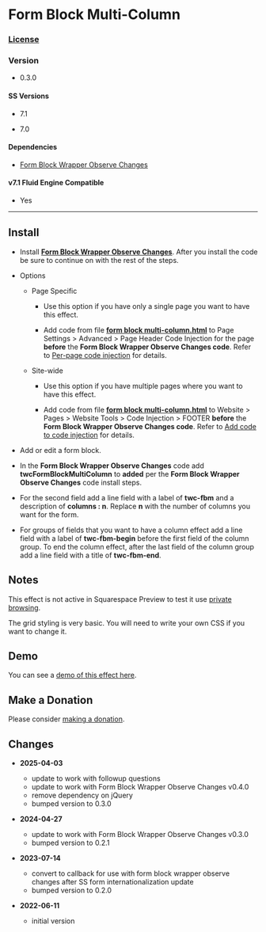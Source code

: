 # Form Block Multi-Column

### [License][1]

### Version

  * 0.3.0

#### SS Versions

  * 7.1
  
  * 7.0

#### Dependencies

  * [Form Block Wrapper Observe Changes][2]

#### v7.1 Fluid Engine Compatible

  * Yes

---

## Install

* Install **[Form Block Wrapper Observe Changes][2]**. After you install the
  code be sure to continue on with the rest of the steps.
  
* Options

  * Page Specific
  
    * Use this option if you have only a single page you want to have this
      effect.
      
    * Add code from file **[form block multi-column.html][3]** to Page
      Settings > Advanced > Page Header Code Injection for the page **before**
      the **Form Block Wrapper Observe Changes code**. Refer to [Per-page code
      injection][4] for details.
      
  * Site-wide
  
    * Use this option if you have multiple pages where you want to have this
      effect.
      
    * Add code from file **[form block multi-column.html][3]** to Website >
      Pages > Website Tools > Code Injection > FOOTER **before** the **Form
      Block Wrapper Observe Changes code**. Refer to [Add code to code
      injection][5] for details.
      
* Add or edit a form block.

* In the **Form Block Wrapper Observe Changes** code add
  **twcFormBlockMultiColumn** to **added** per the **Form Block Wrapper Observe
  Changes** code install steps.

* For the second field add a line field with a label of **twc-fbm** and a
  description of **columns : n**. Replace **n** with the number of columns you
  want for the form.
  
* For groups of fields that you want to have a column effect add a line field
  with a label of **twc-fbm-begin** before the first field of the column group.
  To end the column effect, after the last field of the column group add a line
  field with a title of **twc-fbm-end**.

## Notes

This effect is not active in Squarespace Preview to test it use [private
browsing][6].

The grid styling is very basic. You will need to write your own CSS if you want
to change it.

## Demo

You can see a [demo of this effect here][7].

## Make a Donation

Please consider [making a donation][8].

## Changes

* **2025-04-03**

  * update to work with followup questions
  * update to work with Form Block Wrapper Observe Changes v0.4.0
  * remove dependency on jQuery
  * bumped version to 0.3.0
  
* **2024-04-27**

  * update to work with Form Block Wrapper Observe Changes v0.3.0
  * bumped version to 0.2.1
  
* **2023-07-14**

  * convert to callback for use with form block wrapper observe changes after SS
    form internationalization update
  * bumped version to 0.2.0
  
* **2022-06-11**

  * initial version

[1]: https://github.com/tomsWebConsulting/twcsl/blob/main/LICENSE.txt#L1
[2]: https://github.com/tomsWebConsulting/twcsl/tree/main/Block/Form/Form%20Block%20Wrapper%20Observe%20Changes#form-block-wrapper-observe-changes
[3]: form%20block%20multi-column.html#L1
[4]: https://support.squarespace.com/hc/en-us/articles/205815908-Using-code-injection#toc-per-page-code-injection
[5]: https://support.squarespace.com/hc/en-us/articles/205815908-Using-code-injection#toc-add-code-to-code-injection
[6]: https://support.squarespace.com/hc/en-us/articles/207099587-Using-private-browsing-or-incognito-mode
[7]: https://toms-web-consulting-demos.squarespace.com/form-block-multi-column?password=twcdemos
[8]: https://github.com/tomsWebConsulting/twcsl#make-a-donation
